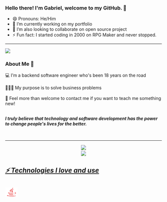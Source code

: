 ### Hello there! I'm Gabriel, welcome to my GitHub. 🌱

- 😄 Pronouns: He/Him
- 🔭 I’m currently working on my portfolio
- 👯 I’m also looking to collaborate on open source project
- ⚡ Fun fact: I started coding in 2000 on RPG Maker and never stopped.

<hr />
	<a href="mailto:gabriel.pombo75@gmail.com.com">
	  <img align="left" width="26px" src="https://cdn.jsdelivr.net/npm/simple-icons@v3/icons/gmail.svg" />
	</a>

<br/>

### About Me 🚀
💻 I’m a backend software engineer who's been 18 years on the road </br> </br>
👨🏼‍💻 My purpose is to solve business problems </br></br>
💬 Feel more than welcome to contact me if you want to teach me something new!</br></br>
   
 <b><i>I truly believe that technology and software development has the power to change people's lives for the better. 
   
<br/>
<hr />
  
<div align="center">
  <a href="https://github.com/GabrielPombo75">
  <img height="180em" src="https://github-readme-stats.vercel.app/api?username=GabrielPombo75&show_icons=true&theme=gradient&include_all_commits=true&count_private=true"/>
</div>
<div align="center">
  <img height="180em" src="https://github-readme-stats.vercel.app/api/top-langs/?username=GabrielPombo75&layout=compact&langs_count=7&theme=gradient"/>
</div>
	
## ⚡ Technologies I love and use
  
<div style="display: inline_block"><br>
  <img align="center" alt="java" height="30" width="40" src="https://raw.githubusercontent.com/devicons/devicon/master/icons/java/java-plain.svg">
</div>



